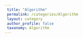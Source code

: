 ```yaml
---
 title: "Algorithm"
 permalink: /categories/Algorithm
 layout: category
 author_profile: false
 taxonomy: Algorithm
---
```

